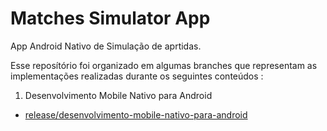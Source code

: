 # Matches Simulator App

App Android Nativo de Simulação de aprtidas.

Esse reposítório foi organizado em algumas branches que representam as implementações realizadas durante os seguintes conteúdos :

1. Desenvolvimento Mobile Nativo para Android
- [release/desenvolvimento-mobile-nativo-para-android]()
